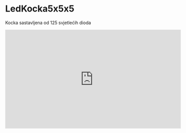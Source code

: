 # LedKocka5x5x5
Kocka sastavljena od 125 svjetlećih dioda


<iframe width="560" height="315" src="https://www.youtube.com/embed/YpSFf-s8Nvs" title="YouTube video player" frameborder="0" allow="accelerometer; autoplay; clipboard-write; encrypted-media; gyroscope; picture-in-picture" allowfullscreen></iframe>
